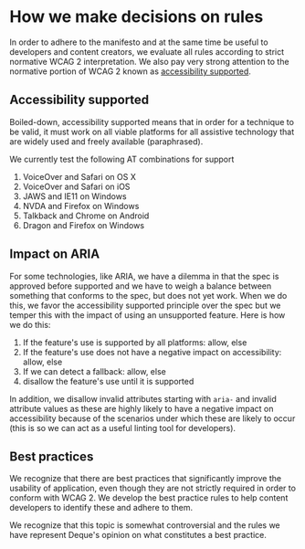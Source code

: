 # How we make decisions on rules

In order to adhere to the manifesto and at the same time be useful to developers and content creators, we evaluate all rules according to strict normative WCAG 2 interpretation. We also pay very strong attention to the normative portion of WCAG 2 known as [accessibility supported](https://www.w3.org/TR/WCAG20/#accessibility-supporteddef).

## Accessibility supported

Boiled-down, accessibility supported means that in order for a technique to be valid, it must work on all viable platforms for all assistive technology that are widely used and freely available (paraphrased).

We currently test the following AT combinations for support

1. VoiceOver and Safari on OS X
1. VoiceOver and Safari on iOS
1. JAWS and IE11 on Windows
1. NVDA and Firefox on Windows
1. Talkback and Chrome on Android
1. Dragon and Firefox on Windows

## Impact on ARIA

For some technologies, like ARIA, we have a dilemma in that the spec is approved before supported and we have to weigh a balance between something that conforms to the spec, but does not yet work. When we do this, we favor the accessibility supported principle over the spec but we temper this with the impact of using an unsupported feature. Here is how we do this:

1. If the feature's use is supported by all platforms: allow, else
1. If the feature's use does not have a negative impact on accessibility: allow, else
1. If we can detect a fallback: allow, else
1. disallow the feature's use until it is supported

In addition, we disallow invalid attributes starting with `aria-` and invalid attribute values as these are highly likely to have a negative impact on accessibility because of the scenarios under which these are likely to occur (this is so we can act as a useful linting tool for developers).

## Best practices

We recognize that there are best practices that significantly improve the usability of application, even though they are not strictly required in order to conform with WCAG 2. We develop the best practice rules to help content developers to identify these and adhere to them.

We recognize that this topic is somewhat controversial and the rules we have represent Deque's opinion on what constitutes a best practice.
